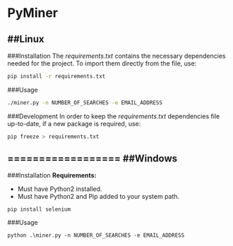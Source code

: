 # PyMiner

##Linux
--------
###Installation
The *requirements.txt* contains the necessary dependencies needed for the project.
To import them directly from the file, use:
```bash
pip install -r requirements.txt
```

###Usage
```bash
./miner.py -n NUMBER_OF_SEARCHES -e EMAIL_ADDRESS
```

###Development
In order to keep the *requirements.txt* dependencies file up-to-date, if a new package is required, use:
```bash
pip freeze > requirements.txt
```
==================
##Windows
---------
###Installation
**Requirements:**
- Must have Python2 installed.
- Must have Python2 and Pip added to your system path.
```
pip install selenium
```

###Usage
```
python .\miner.py -n NUMBER_OF_SEARCHES -e EMAIL_ADDRESS
```
